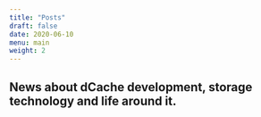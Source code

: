 ```yaml
---
title: "Posts"
draft: false
date: 2020-06-10
menu: main
weight: 2
---
```



## News about dCache development, storage technology and life around it.